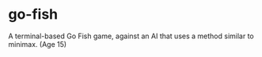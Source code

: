 # go-fish
A terminal-based Go Fish game, against an AI that uses a method similar to minimax. (Age 15)
